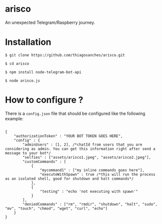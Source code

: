 # arisco
An unexpected Telegram/Raspberry journey.

# Installation

`$ git clone https://github.com/thiagosanches/arisco.git`

`$ cd arisco`

`$ npm install node-telegram-bot-api`

`$ node arisco.js`

# How to configure ?

There is a `config.json` file that should be configured like the following example:

<pre><code>
{	
	"authorizationToken" : "YOUR BOT TOKEN GOES HERE",
	"config" : {
		"adminUsers" : [1, 2], /*chatId from users that you are considering as admin. You can get this information right after send a message to your bot*/
		"selfies" : ["assets/arisco1.jpeg", "assets/arisco2.jpeg"],
		"customCommands" : [
			{ 
				"mycommand1" : ["my inline commands goes here"],
				"executeWithSpawn" : true /*this will run the process as an isolated shell, good for shutdown and halt commands*/
			},
			{
				"testing" : "echo 'not executing with spawn'"
			}
		],
		"deniedCommands" : ["rm", "rmdir", "shutdown", "halt", "sudo", "mv", "touch", "chmod", "wget", "curl", "echo"]
	}
}
</code></pre>
